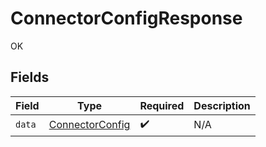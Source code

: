 # ConnectorConfigResponse

OK


## Fields

| Field                                                     | Type                                                      | Required                                                  | Description                                               |
| --------------------------------------------------------- | --------------------------------------------------------- | --------------------------------------------------------- | --------------------------------------------------------- |
| `data`                                                    | [ConnectorConfig](../../models/shared/ConnectorConfig.md) | :heavy_check_mark:                                        | N/A                                                       |